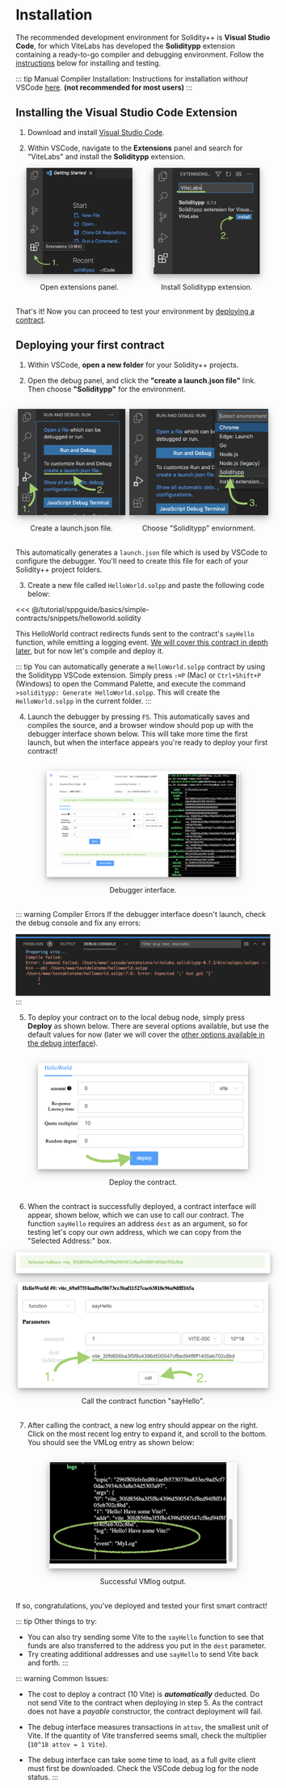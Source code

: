 # Installation
The recommended development environment for Solidity++ is **Visual Studio Code**, for which ViteLabs has developed the **Soliditypp** extension containing a ready-to-go compiler and debugging environment. Follow the [instructions](#installing-the-visual-studio-code-extension) below for installing and testing.<!--, or if you prefer, there is a [video guide]() for setting up the environment.-->

::: tip Manual Compiler Installation:
Instructions for installation *without* VSCode [here](https://docs.vite.org/go-vite/contract/debug.html#debugging-in-command-line).  **(not recommended for most users)**
:::

## Installing the Visual Studio Code Extension

1. Download and install [Visual Studio Code](https://code.visualstudio.com/).

2. Within VSCode, navigate to the **Extensions** panel and search for "ViteLabs" and install the **Soliditypp** extension.

<div style="height:15em; display: flex; justify-content: space-between;">
<div style="float:left;height:100%;margin:0 auto; text-align:center; box-shadow: 0 4px 8px 0 rgba(0, 0, 0, 0.2), 0 6px 20px 0 rgba(0, 0, 0, 0.19);"><img src="./installation/install1.png" style="max-height: 100%; max-width: 100%; display: block; margin: 0; width: auto; height: auto;"><br>Open extensions panel.</div>
<div style="float:left;height:100%;margin:0 auto; text-align:center; box-shadow: 0 4px 8px 0 rgba(0, 0, 0, 0.2), 0 6px 20px 0 rgba(0, 0, 0, 0.19);"><img src="./installation/install2.png" style="max-height: 100%; max-width: 100%; display: block; margin: 0; width: auto; height: auto;"><br>Install Soliditypp extension.</div>
</div>
<br><br><br>

That's it! Now you can proceed to test your environment by [deploying a contract](#deploying-your-first-contract).

## Deploying your first contract

1. Within VSCode, **open a new folder** for your Solidity++ projects.

2. Open the debug panel, and click the **"create a launch.json file"** link. Then choose **"Soliditypp"** for the environment.

<br>
<div style="height:15em; display: flex; justify-content: space-between;">
<div style="float:left;height:100%;margin:0 auto; text-align:center;box-shadow: 0 4px 8px 0 rgba(0, 0, 0, 0.2), 0 6px 20px 0 rgba(0, 0, 0, 0.19);"><img src="./installation/install3.png" style="max-height: 100%; max-width: 100%; display: block; margin: 0; width: auto; height: auto;"><br>Create a launch.json file.</div>
<div style="float:left;height:100%;margin:0 auto; text-align:center;box-shadow: 0 4px 8px 0 rgba(0, 0, 0, 0.2), 0 6px 20px 0 rgba(0, 0, 0, 0.19);"><img src="./installation/install4.png" style="max-height: 100%; max-width: 100%; display: block; margin: 0; width: auto; height: auto;"><br>Choose "Soliditypp" enviornment.</div>
</div>
<br><br><br>

This automatically generates a `launch.json` file which is used by VSCode to configure the debugger. You'll need to create this file for each of your Solidity++ project folders.


3. Create a new file called `HelloWorld.solpp` and paste the following code below:

<<< @/tutorial/sppguide/basics/simple-contracts/snippets/helloworld.solidity

 This HelloWorld contract redirects funds sent to the contract's `sayHello` function, while emitting a logging event. [We will cover this contract in depth later](../basics/simple-contracts/hello-world/), but for now let's compile and deploy it.


::: tip
You can automatically generate a `HelloWorld.solpp` contract by using the Soliditypp VSCode extension. Simply press `⇧⌘P` (Mac) or `Ctrl+Shift+P` (Windows) to open the Command Palette, and execute the command `>soliditypp: Generate HelloWorld.solpp`. This will create the `HelloWorld.solpp` in the current folder.
:::

4. Launch the debugger by pressing `F5`. This automatically saves and compiles the source, and a browser window should pop up with the debugger interface shown below. This will take more time the first launch, but when the interface appears you're ready to deploy your first contract!

<br>
<div style="height:15em; display: flex; justify-content: space-between;">
<div style="float:left;height:100%;margin:0 auto; text-align:center; box-shadow: 0 4px 8px 0 rgba(0, 0, 0, 0.2), 0 6px 20px 0 rgba(0, 0, 0, 0.19);"><img src="./installation/debuginterface.png" style="max-height: 100%; max-width: 100%; display: block; margin: 0; width: auto; height: auto;"><br>Debugger interface.</div>
</div>
<br><br><br>

::: warning Compiler Errors
If the debugger interface doesn't launch, check the debug console and fix any errors:

![](./installation/compileerror.png)
:::

5. To deploy your contract on to the local debug node, simply press **Deploy** as shown below. There are several options available, but use the default values for now (later we will cover the [other options available in the debug interface](../basics/debugger/)).

<br>
<div style="height:15em; display: flex; justify-content: space-between;">
<div style="float:left;height:100%;margin:0 auto; text-align:center; box-shadow: 0 4px 8px 0 rgba(0, 0, 0, 0.2), 0 6px 20px 0 rgba(0, 0, 0, 0.19);"><img src="./installation/debugdeploy.png" style="max-height: 100%; max-width: 100%; display: block; margin: 0; width: auto; height: auto;"><br>Deploy the contract.</div>
</div>
<br><br><br>

6. When the contract is successfully deployed, a contract interface will appear, shown below, which we can use to call our contract. The function `sayHello` requires an address `dest` as an argument, so for testing let's copy our *own* address, which we can copy from the "Selected Address:" box.

<div style="height:3em; display: flex; justify-content: space-between;">
<div style="float:left;height:100%;margin:0 auto; text-align:center; box-shadow: 0 4px 8px 0 rgba(0, 0, 0, 0.2), 0 6px 20px 0 rgba(0, 0, 0, 0.19);"><img src="./installation/debugaddress.png" style="max-height: 100%; max-width: 100%; display: block; margin: 0; width: auto; height: auto;"></div>
</div>

<br>
<div style="height:15em; display: flex; justify-content: space-between;">
<div style="float:left;height:100%;margin:0 auto; text-align:center; box-shadow: 0 4px 8px 0 rgba(0, 0, 0, 0.2), 0 6px 20px 0 rgba(0, 0, 0, 0.19);"><img src="./installation/debuginteract.png" style="max-height: 100%; max-width: 100%; display: block; margin: 0; width: auto; height: auto;"><br>Call the contract function "sayHello".</div>
</div>
<br><br><br>

7. After calling the contract, a new log entry should appear on the right. Click on the most recent log entry to expand it, and scroll to the bottom. You should see the VMLog entry as shown below:

<br>
<div style="height:15em; display: flex; justify-content: space-between;">
<div style="float:left;height:100%;margin:0 auto; text-align:center; box-shadow: 0 4px 8px 0 rgba(0, 0, 0, 0.2), 0 6px 20px 0 rgba(0, 0, 0, 0.19);"><img src="./installation/debuglog.png" style="max-height: 100%; max-width: 100%; display: block; margin: 0; width: auto; height: auto;"><br>Successful VMlog output.</div>
</div>
<br><br><br>

If so, congratulations, you've deployed and tested your first smart contract! 

::: tip Other things to try:
- You can also try sending some Vite to the `sayHello` function to see that funds are also transferred to the address you put in the `dest` parameter.
- Try creating additional addresses and use `sayHello` to send Vite back and forth.
:::


::: warning Common Issues:
- The cost to deploy a contract (10 Vite) is ***automatically*** deducted. Do not send Vite to the contract when deploying in step 5. As the contract does not have a *payable* constructor, the contract deployment will fail.

- The debug interface measures transactions in `attov`, the smallest unit of Vite. If the quantity of Vite transferred seems small, check the multiplier (`10^18 attov = 1 Vite`).

- The debug interface can take some time to load, as a full gvite client must first be downloaded. Check the VSCode debug log for the node status.
:::
